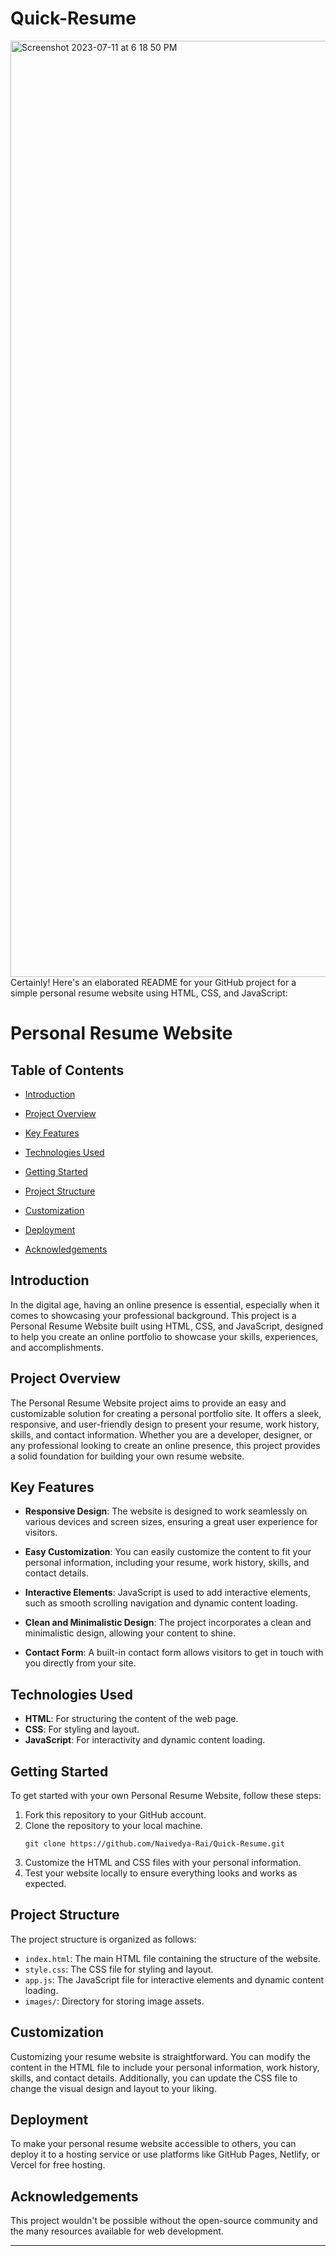# Quick-Resume

<img width="1498" alt="Screenshot 2023-07-11 at 6 18 50 PM" src="https://github.com/Naivedya-Rai/Quick-Resume/assets/122347651/424e2cff-0683-492e-8ab8-00c0d589bced">
Certainly! Here's an elaborated README for your GitHub project for a simple personal resume website using HTML, CSS, and JavaScript:

# Personal Resume Website


## Table of Contents
- [Introduction](#introduction)
- [Project Overview](#project-overview)
- [Key Features](#key-features)
- [Technologies Used](#technologies-used)
- [Getting Started](#getting-started)
- [Project Structure](#project-structure)
- [Customization](#customization)
- [Deployment](#deployment)

- [Acknowledgements](#acknowledgements)

## Introduction

In the digital age, having an online presence is essential, especially when it comes to showcasing your professional background. This project is a Personal Resume Website built using HTML, CSS, and JavaScript, designed to help you create an online portfolio to showcase your skills, experiences, and accomplishments.

## Project Overview

The Personal Resume Website project aims to provide an easy and customizable solution for creating a personal portfolio site. It offers a sleek, responsive, and user-friendly design to present your resume, work history, skills, and contact information. Whether you are a developer, designer, or any professional looking to create an online presence, this project provides a solid foundation for building your own resume website.

## Key Features

- **Responsive Design**: The website is designed to work seamlessly on various devices and screen sizes, ensuring a great user experience for visitors.

- **Easy Customization**: You can easily customize the content to fit your personal information, including your resume, work history, skills, and contact details.

- **Interactive Elements**: JavaScript is used to add interactive elements, such as smooth scrolling navigation and dynamic content loading.

- **Clean and Minimalistic Design**: The project incorporates a clean and minimalistic design, allowing your content to shine.

- **Contact Form**: A built-in contact form allows visitors to get in touch with you directly from your site.

## Technologies Used

- **HTML**: For structuring the content of the web page.
- **CSS**: For styling and layout.
- **JavaScript**: For interactivity and dynamic content loading.

## Getting Started

To get started with your own Personal Resume Website, follow these steps:

1. Fork this repository to your GitHub account.
2. Clone the repository to your local machine.
   ```
   git clone https://github.com/Naivedya-Rai/Quick-Resume.git
   
   ```
4. Customize the HTML and CSS files with your personal information.
5. Test your website locally to ensure everything looks and works as expected.

## Project Structure

The project structure is organized as follows:

- `index.html`: The main HTML file containing the structure of the website.
- `style.css`: The CSS file for styling and layout.
- `app.js`: The JavaScript file for interactive elements and dynamic content loading.
- `images/`: Directory for storing image assets.

## Customization

Customizing your resume website is straightforward. You can modify the content in the HTML file to include your personal information, work history, skills, and contact details. Additionally, you can update the CSS file to change the visual design and layout to your liking.

## Deployment

To make your personal resume website accessible to others, you can deploy it to a hosting service or use platforms like GitHub Pages, Netlify, or Vercel for free hosting.




## Acknowledgements

This project wouldn't be possible without the open-source community and the many resources available for web development. 

---
